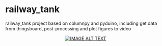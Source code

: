 # railway_tank
railway_tank project based on columnpy and pyduino, including get data from thingsboard, post-processing and plot figures to video

<div align="center">
  <a href="https://www.youtube.com/watch?v=YOUTUBE_VIDEO_ID_HERE"><img src="https://github.com/Yuchen971/railway_tank/blob/main/output_figure/Screen%20Shot%202020-12-17%20at%2011.47.00%20am.png" alt="IMAGE ALT TEXT"></a>
</div>
